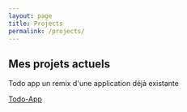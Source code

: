 ```yaml
---
layout: page
title: Projects
permalink: /projects/
---
```

<h2 class="navigation-title">Mes projets actuels</h2>

Todo app un remix d'une application déjà existante

[Todo-App](https://github.com/mosleymos/Todo-App)
